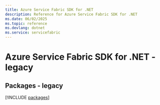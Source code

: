 ```yaml
---
title: Azure Service Fabric SDK for .NET
description: Reference for Azure Service Fabric SDK for .NET
ms.date: 06/02/2025
ms.topic: reference
ms.devlang: dotnet
ms.service: servicefabric
---
```

# Azure Service Fabric SDK for .NET - legacy
## Packages - legacy
[!INCLUDE [packages](service-fabric-index.md)]